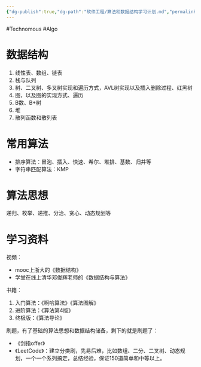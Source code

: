 ```yaml
---
{"dg-publish":true,"dg-path":"软件工程/算法和数据结构学习计划.md","permalink":"/软件工程/算法和数据结构学习计划/","created":"2023-02-09T17:01:45.000+08:00","updated":"2025-03-21T14:12:16.612+08:00"}
---
```


#Technomous #Algo

# 数据结构

1. 线性表、数组、链表
2. 栈与队列
3. 树、二叉树、多叉树实现和遍历方式，AVL树实现以及插入删除过程、红黑树
4. 图，以及图的实现方式、遍历
5. B数、B+树
6. 堆
7. 散列函数和散列表

# 常用算法

* 排序算法：冒泡、插入、快速、希尔、堆排、基数、归并等
* 字符串匹配算法：KMP

# 算法思想

递归、枚举、递推、分治、贪心、动态规划等

# 学习资料

视频：

* mooc上浙大的《数据结构》
* 学堂在线上清华邓俊辉老师的《数据结构与算法》

书籍：

1. 入门算法：《啊哈算法》《算法图解》
2. 进阶算法：《算法第4版》
3. 终极版：《算法导论》

刷题，有了基础的算法思想和数据结构储备，剩下的就是刷题了：

* 《剑指offer》
* 《LeetCode》：建立分类刷，先易后难，比如数组、二分、二叉树、动态规划，一个一个系列搞定，总结经验，保证150道简单和中等以上。